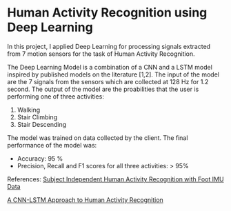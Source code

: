 # Human Activity Recognition using Deep Learning

In this project, I applied Deep Learning for processing signals extracted from 7 motion sensors for the task of Human Activity Recognition.

The Deep Learning Model is a combination of a CNN and a LSTM model inspired by published models on the literature [1,2]. The input of the model are the 7 signals from the sensors which are collected at 128 Hz for 1.2 second. The output of the model are the proabilities that the user is performing one of three activities:

1. Walking
2. Stair Climbing
3. Stair Descending

The model was trained on data collected by the client. The final performance of the model was:

- Accuracy: 95 %
- Precision, Recall and F1 scores for all three activities: > 95%

References:
[Subject Independent Human Activity Recognition with Foot IMU Data](https://ieeexplore.ieee.org/document/9066010)

[A CNN-LSTM Approach to Human Activity Recognition](https://ieeexplore.ieee.org/document/9065078)
